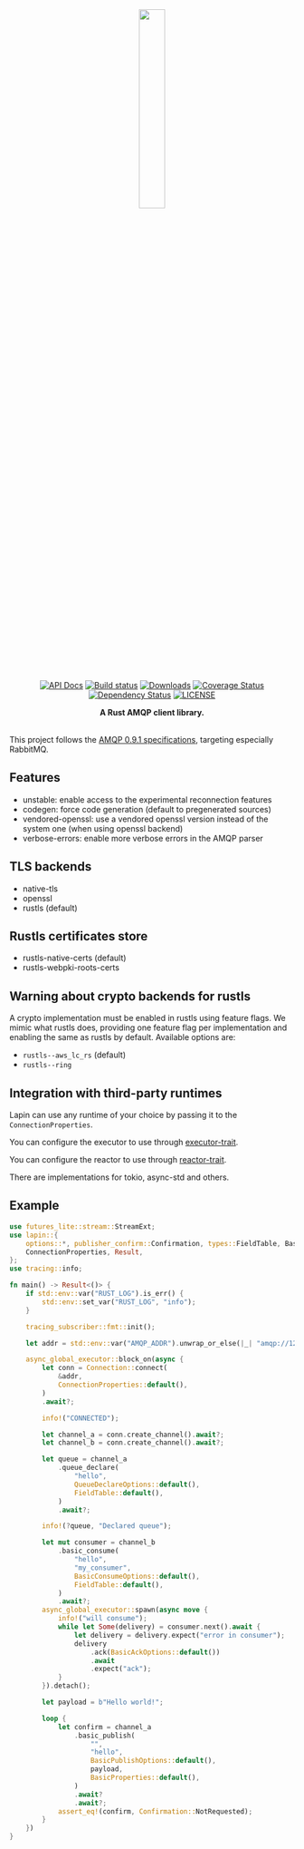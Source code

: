 <div align="center">
<img src="logo.jpg" width="30%"></img>

[![API Docs](https://docs.rs/lapin/badge.svg)](https://docs.rs/lapin)
[![Build status](https://github.com/amqp-rs/lapin/workflows/Build%20and%20test/badge.svg)](https://github.com/amqp-rs/lapin/actions)
[![Downloads](https://img.shields.io/crates/d/lapin.svg)](https://crates.io/crates/lapin)
[![Coverage Status](https://coveralls.io/repos/github/amqp-rs/lapin/badge.svg?branch=main)](https://coveralls.io/github/amqp-rs/lapin?branch=main)
[![Dependency Status](https://deps.rs/repo/github/amqp-rs/lapin/status.svg)](https://deps.rs/repo/github/amqp-rs/lapin)
[![LICENSE](https://img.shields.io/badge/license-MIT-blue.svg)](LICENSE)

 <strong>
   A Rust AMQP client library.
 </strong>

</div>

<br />

This project follows the [AMQP 0.9.1 specifications](https://www.rabbitmq.com/resources/specs/amqp0-9-1.pdf), targeting especially RabbitMQ.

## Features

- unstable: enable access to the experimental reconnection features
- codegen: force code generation (default to pregenerated sources)
- vendored-openssl: use a vendored openssl version instead of the system one (when using openssl backend)
- verbose-errors: enable more verbose errors in the AMQP parser

## TLS backends

- native-tls
- openssl
- rustls (default)

## Rustls certificates store

- rustls-native-certs (default)
- rustls-webpki-roots-certs

## Warning about crypto backends for rustls

A crypto implementation must be enabled in rustls using feature flags.
We mimic what rustls does, providing one feature flag per implementation and enabling the same as rustls by default.
Available options are:
- `rustls--aws_lc_rs` (default)
- `rustls--ring`

## Integration with third-party runtimes

Lapin can use any runtime of your choice by passing it to the `ConnectionProperties`.

You can configure the executor to use through [executor-trait](https://crates.io/crates/executor-trait).

You can configure the reactor to use through [reactor-trait](https://crates.io/crates/reactor-trait).

There are implementations for tokio, async-std and others.

## Example

```rust
use futures_lite::stream::StreamExt;
use lapin::{
    options::*, publisher_confirm::Confirmation, types::FieldTable, BasicProperties, Connection,
    ConnectionProperties, Result,
};
use tracing::info;

fn main() -> Result<()> {
    if std::env::var("RUST_LOG").is_err() {
        std::env::set_var("RUST_LOG", "info");
    }

    tracing_subscriber::fmt::init();

    let addr = std::env::var("AMQP_ADDR").unwrap_or_else(|_| "amqp://127.0.0.1:5672/%2f".into());

    async_global_executor::block_on(async {
        let conn = Connection::connect(
            &addr,
            ConnectionProperties::default(),
        )
        .await?;

        info!("CONNECTED");

        let channel_a = conn.create_channel().await?;
        let channel_b = conn.create_channel().await?;

        let queue = channel_a
            .queue_declare(
                "hello",
                QueueDeclareOptions::default(),
                FieldTable::default(),
            )
            .await?;

        info!(?queue, "Declared queue");

        let mut consumer = channel_b
            .basic_consume(
                "hello",
                "my_consumer",
                BasicConsumeOptions::default(),
                FieldTable::default(),
            )
            .await?;
        async_global_executor::spawn(async move {
            info!("will consume");
            while let Some(delivery) = consumer.next().await {
                let delivery = delivery.expect("error in consumer");
                delivery
                    .ack(BasicAckOptions::default())
                    .await
                    .expect("ack");
            }
        }).detach();

        let payload = b"Hello world!";

        loop {
            let confirm = channel_a
                .basic_publish(
                    "",
                    "hello",
                    BasicPublishOptions::default(),
                    payload,
                    BasicProperties::default(),
                )
                .await?
                .await?;
            assert_eq!(confirm, Confirmation::NotRequested);
        }
    })
}
```
